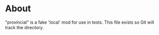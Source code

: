 # About

"provincial" is a fake 'local' mod for use in tests.
This file exists so Git will track the directory.
